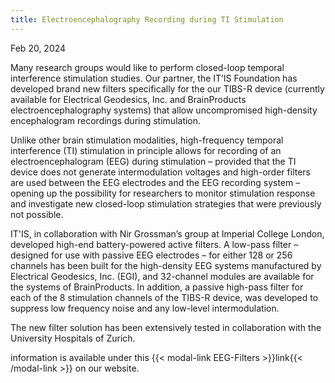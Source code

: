 ```yaml
---
title: Electroencephalography Recording during TI Stimulation
---
```


Feb 20, 2024

Many research groups would like to perform closed-loop temporal interference stimulation studies. Our partner, the IT’IS Foundation has developed brand new filters specifically for the our TIBS-R device (currently available for Electrical Geodesics, Inc. and BrainProducts electroencephalography systems) that allow uncompromised high-density encephalogram recordings during stimulation.

Unlike other brain stimulation modalities, high-frequency temporal interference (TI) stimulation in principle allows for recording of an electroencephalogram (EEG) during stimulation – provided that the TI device does not generate intermodulation voltages and high-order filters are used between the EEG electrodes and the EEG recording system – opening up the possibility for researchers to monitor stimulation response and investigate new closed-loop stimulation strategies that were previously not possible.

IT'IS, in collaboration with Nir Grossman’s group at Imperial College London, developed high-end battery-powered active filters. A low-pass filter – designed for use with passive EEG electrodes – for either 128 or 256 channels has been built for the high-density EEG systems manufactured by Electrical Geodesics, Inc. (EGI), and 32-channel modules are available for the systems of BrainProducts. In addition, a passive high-pass filter for each of the 8 stimulation channels of the TIBS-R device, was developed to suppress low frequency noise and any low-level intermodulation.

The new filter solution has been extensively tested in collaboration with the University Hospitals of Zurich.

information is available under this {{< modal-link EEG-Filters >}}link{{< /modal-link >}} on our website.
